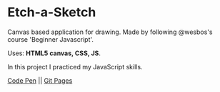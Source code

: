 # Etch-a-Sketch
Canvas based application for drawing. Made by following @wesbos's course 'Beginner Javascript'.

Uses: **HTML5 canvas, CSS, JS**.

In this project I practiced my JavaScript skills.

[Code Pen](https://codepen.io/spline/pen/MWwKGao) || [Git Pages](https://splinekonstantin.github.io/Etch-a-Sketch/)
